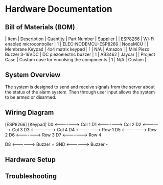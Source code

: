 # Hardware Documentation


## Bill of Materials (BOM)
| Item | Description | Quantity | Part Number | Supplier |
| ESP8266 | Wi-Fi enabled microcontroller | 1 | ELEC-NODEMCU-ESP8266 | NodeMCU |
| Membrane Keypad | 4x4 matrix keypad | 1 | N/A | Amazon |
| Mini Piezo Buzzer 3-16VDC | DC piezoelectric buzzer | 1 | AB3462 | Jaycar |
| Project Case | Custom case for encolsing the components | 1 | N/A | Custom |


## System Overview
The system is designed to send and receive signals from the server about the status of the alarm system. Then through user input allows the system to be armed or disarmed. 


## Wiring Diagram
[ESP8266]      [Keypad]
   D0  <-------> Col 1
   D1  <-------> Col 2
   D2  <-------> Col 3
   D3  <-------> Col 4
   D4  <-------> Row 1
   D5  <-------> Row 2
   D6  <-------> Row 3
   D7  <-------> Row 4

   D8  <------> Buzzer +
  GND  <------> Buzzer -


## Hardware Setup


## Troubleshooting